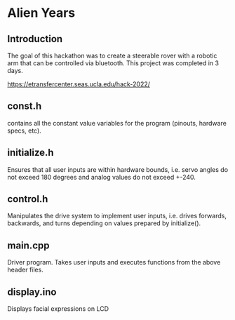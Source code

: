 # Alien Years

## Introduction

The goal of this hackathon was to create a steerable rover with a robotic arm that can be controlled via bluetooth. This project was completed in 3 days.

https://etransfercenter.seas.ucla.edu/hack-2022/

## const.h

contains all the constant value variables for the program (pinouts, hardware specs, etc).

## initialize.h

Ensures that all user inputs are within hardware bounds, i.e. servo angles do not exceed 180 degrees and analog values do not exceed +-240.

## control.h

Manipulates the drive system to implement user inputs, i.e. drives forwards, backwards, and turns depending on values prepared by initialize().

## main.cpp

Driver program. Takes user inputs and executes functions from the above header files.

## display.ino

Displays facial 
expressions on LCD
